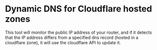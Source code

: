 # Dynamic DNS for Cloudflare hosted zones

This tool will monitor the public IP address of your router, and if it detects that the IP address differs from a specified dns record (hosted in a cloudflare zone), it will use the cloudflare API to update it.
